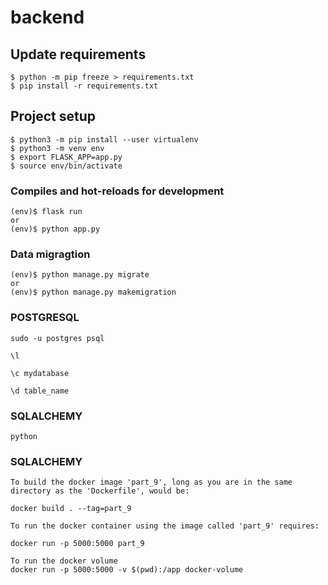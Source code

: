 # backend

## Update requirements
```
$ python -m pip freeze > requirements.txt
$ pip install -r requirements.txt 
```

## Project setup
```
$ python3 -m pip install --user virtualenv
$ python3 -m venv env
$ export FLASK_APP=app.py
$ source env/bin/activate
```

### Compiles and hot-reloads for development

```
(env)$ flask run
or 
(env)$ python app.py
```

### Data migragtion

```
(env)$ python manage.py migrate
or 
(env)$ python manage.py makemigration
```

### POSTGRESQL
```
sudo -u postgres psql

\l

\c mydatabase

\d table_name
```
### SQLALCHEMY
```
python
``` 
### SQLALCHEMY
```
To build the docker image 'part_9', long as you are in the same directory as the 'Dockerfile', would be:

docker build . --tag=part_9

To run the docker container using the image called 'part_9' requires:

docker run -p 5000:5000 part_9

To run the docker volume
docker run -p 5000:5000 -v $(pwd):/app docker-volume
``` 